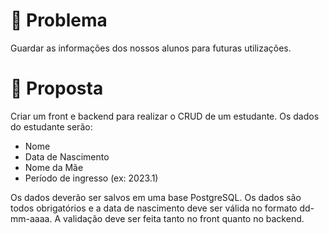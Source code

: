 # 👀 Problema

Guardar as informações dos nossos alunos para futuras utilizações.
 


# 💭 Proposta

Criar um front e backend para realizar o CRUD de um estudante. Os dados do estudante serão:
- Nome
- Data de Nascimento
- Nome da Mãe
- Período de ingresso (ex: 2023.1)

Os dados deverão ser salvos em uma base PostgreSQL. Os dados são todos obrigatórios e a data de nascimento deve ser válida no formato dd-mm-aaaa. A validação deve ser feita tanto no front quanto no backend.
